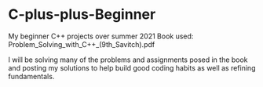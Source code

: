 # C-plus-plus-Beginner
My beginner C++ projects over summer 2021
Book used: Problem_Solving_with_C++_(9th_Savitch).pdf

I will be solving many of the problems and assignments posed in the book and posting my solutions
to help build good coding habits as well as refining fundamentals.
